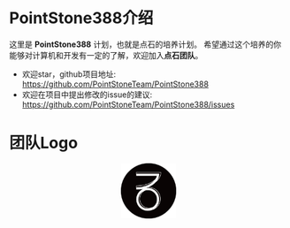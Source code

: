 <!-- toc -->

# PointStone388介绍

这里是 **PointStone388** 计划，也就是点石的培养计划。
希望通过这个培养的你能够对计算机和开发有一定的了解，欢迎加入**点石团队**。


- 欢迎star，github项目地址: https://github.com/PointStoneTeam/PointStone388
- 欢迎在项目中提出修改的issue的建议: https://github.com/PointStoneTeam/PointStone388/issues
<!-- - 如果有修改，请使用`Pull Request`的方式进行提交 -->

# 团队Logo
<div align="center"> <img src="img/logo.png" width="100"/> </div><br>
